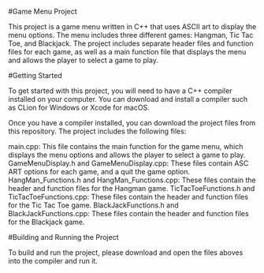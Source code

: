 #Game Menu Project

This project is a game menu written in C++ that uses ASCII art to display the menu options. The menu includes three different games: Hangman, Tic Tac Toe, and Blackjack. The project includes separate header files and function files for each game, as well as a main function file that displays the menu and allows the player to select a game to play.

#Getting Started

To get started with this project, you will need to have a C++ compiler installed on your computer. You can download and install a compiler such as CLion for Windows or Xcode for macOS.

Once you have a compiler installed, you can download the project files from this repository. The project includes the following files:

main.cpp: This file contains the main function for the game menu, which displays the menu options and allows the player to select a game to play.
GameMenuDisplay.h and GameMenuDisplay.cpp: These files contain ASC ART options for each game, and a quit the game option.
HangMan_Functions.h and HangMan_Functions.cpp: These files contain the header and function files for the Hangman game.
TicTacToeFunctions.h and TicTacToeFunctions.cpp: These files contain the header and function files for the Tic Tac Toe game.
BlackJackFunctions.h and BlackJackFunctions.cpp: These files contain the header and function files for the Blackjack game.

#Building and Running the Project

To build and run the project, please download and open the files aboves into the compiler and run it. 



